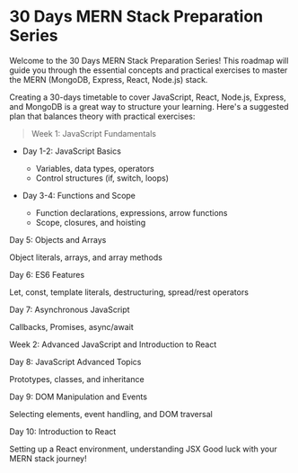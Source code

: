 # 30 Days MERN Stack Preparation Series

Welcome to the 30 Days MERN Stack Preparation Series! This roadmap will guide you through the essential concepts and practical exercises to master the MERN (MongoDB, Express, React, Node.js) stack.

Creating a 30-days timetable to cover JavaScript, React, Node.js, Express, and MongoDB is a great way to structure your learning. Here's a suggested plan that balances theory with practical exercises:

> Week 1: JavaScript Fundamentals
- Day 1-2: JavaScript Basics
    - Variables, data types, operators
    - Control structures (if, switch, loops)

- Day 3-4: Functions and Scope
    - Function declarations, expressions, arrow functions
    - Scope, closures, and hoisting

Day 5: Objects and Arrays

Object literals, arrays, and array methods

Day 6: ES6 Features

Let, const, template literals, destructuring, spread/rest operators

Day 7: Asynchronous JavaScript

Callbacks, Promises, async/await

Week 2: Advanced JavaScript and Introduction to React

Day 8: JavaScript Advanced Topics

Prototypes, classes, and inheritance

Day 9: DOM Manipulation and Events

Selecting elements, event handling, and DOM traversal

Day 10: Introduction to React

Setting up a React environment, understanding JSX
Good luck with your MERN stack journey!